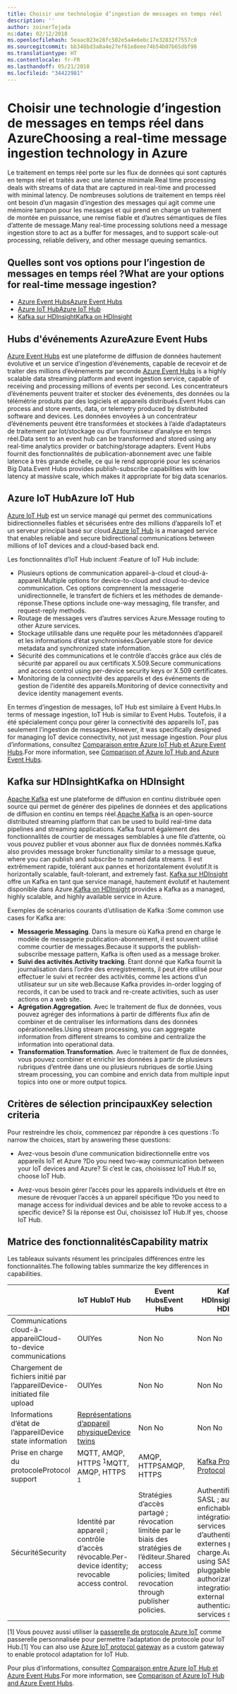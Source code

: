 ```yaml
---
title: Choisir une technologie d’ingestion de messages en temps réel
description: ''
author: zoinerTejada
ms:date: 02/12/2018
ms.openlocfilehash: 5eaac023e28fc502e5a4e6ebc17e32832f7557c0
ms.sourcegitcommit: bb348bd3a8a4e27ef61e8eee74b54b07b65dbf98
ms.translationtype: HT
ms.contentlocale: fr-FR
ms.lasthandoff: 05/21/2018
ms.locfileid: "34422981"
---
```

# <a name="choosing-a-real-time-message-ingestion-technology-in-azure"></a><span data-ttu-id="23726-102">Choisir une technologie d’ingestion de messages en temps réel dans Azure</span><span class="sxs-lookup"><span data-stu-id="23726-102">Choosing a real-time message ingestion technology in Azure</span></span>

<span data-ttu-id="23726-103">Le traitement en temps réel porte sur les flux de données qui sont capturés en temps réel et traités avec une latence minimale.</span><span class="sxs-lookup"><span data-stu-id="23726-103">Real time processing deals with streams of data that are captured in real-time and processed with minimal latency.</span></span> <span data-ttu-id="23726-104">De nombreuses solutions de traitement en temps réel ont besoin d’un magasin d’ingestion des messages qui agit comme une mémoire tampon pour les messages et qui prend en charge un traitement de montée en puissance, une remise fiable et d’autres sémantiques de files d’attente de message.</span><span class="sxs-lookup"><span data-stu-id="23726-104">Many real-time processing solutions need a message ingestion store to act as a buffer for messages, and to support scale-out processing, reliable delivery, and other message queuing semantics.</span></span> 

## <a name="what-are-your-options-for-real-time-message-ingestion"></a><span data-ttu-id="23726-105">Quelles sont vos options pour l’ingestion de messages en temps réel ?</span><span class="sxs-lookup"><span data-stu-id="23726-105">What are your options for real-time message ingestion?</span></span>

- [<span data-ttu-id="23726-106">Azure Event Hubs</span><span class="sxs-lookup"><span data-stu-id="23726-106">Azure Event Hubs</span></span>](/azure/event-hubs/)
- [<span data-ttu-id="23726-107">Azure IoT Hub</span><span class="sxs-lookup"><span data-stu-id="23726-107">Azure IoT Hub</span></span>](/azure/iot-hub/)
- [<span data-ttu-id="23726-108">Kafka sur HDInsight</span><span class="sxs-lookup"><span data-stu-id="23726-108">Kafka on HDInsight</span></span>](/azure/hdinsight/kafka/apache-kafka-get-started)

## <a name="azure-event-hubs"></a><span data-ttu-id="23726-109">Hubs d'événements Azure</span><span class="sxs-lookup"><span data-stu-id="23726-109">Azure Event Hubs</span></span>

<span data-ttu-id="23726-110">[Azure Event Hubs](/azure/event-hubs/) est une plateforme de diffusion de données hautement évolutive et un service d’ingestion d’événements, capable de recevoir et de traiter des millions d’événements par seconde.</span><span class="sxs-lookup"><span data-stu-id="23726-110">[Azure Event Hubs](/azure/event-hubs/) is a highly scalable data streaming platform and event ingestion service, capable of receiving and processing millions of events per second.</span></span> <span data-ttu-id="23726-111">Les concentrateurs d’événements peuvent traiter et stocker des événements, des données ou la télémétrie produits par des logiciels et appareils distribués.</span><span class="sxs-lookup"><span data-stu-id="23726-111">Event Hubs can process and store events, data, or telemetry produced by distributed software and devices.</span></span> <span data-ttu-id="23726-112">Les données envoyées à un concentrateur d’événements peuvent être transformées et stockées à l’aide d’adaptateurs de traitement par lot/stockage ou d’un fournisseur d’analyse en temps réel.</span><span class="sxs-lookup"><span data-stu-id="23726-112">Data sent to an event hub can be transformed and stored using any real-time analytics provider or batching/storage adapters.</span></span> <span data-ttu-id="23726-113">Event Hubs fournit des fonctionnalités de publication-abonnement avec une faible latence à très grande échelle, ce qui le rend approprié pour les scénarios Big Data.</span><span class="sxs-lookup"><span data-stu-id="23726-113">Event Hubs provides publish-subscribe capabilities with low latency at massive scale, which makes it appropriate for big data scenarios.</span></span>

## <a name="azure-iot-hub"></a><span data-ttu-id="23726-114">Azure IoT Hub</span><span class="sxs-lookup"><span data-stu-id="23726-114">Azure IoT Hub</span></span>

<span data-ttu-id="23726-115">[Azure IoT Hub](/azure/iot-hub/) est un service managé qui permet des communications bidirectionnelles fiables et sécurisées entre des millions d’appareils IoT et un serveur principal basé sur cloud.</span><span class="sxs-lookup"><span data-stu-id="23726-115">[Azure IoT Hub](/azure/iot-hub/) is a managed service that enables reliable and secure bidirectional communications between millions of IoT devices and a cloud-based back end.</span></span>

<span data-ttu-id="23726-116">Les fonctionnalités d’IoT Hub incluent :</span><span class="sxs-lookup"><span data-stu-id="23726-116">Feature of IoT Hub include:</span></span>

* <span data-ttu-id="23726-117">Plusieurs options de communication appareil-à-cloud et cloud-à-appareil.</span><span class="sxs-lookup"><span data-stu-id="23726-117">Multiple options for device-to-cloud and cloud-to-device communication.</span></span> <span data-ttu-id="23726-118">Ces options comprennent la messagerie unidirectionnelle, le transfert de fichiers et les méthodes de demande-réponse.</span><span class="sxs-lookup"><span data-stu-id="23726-118">These options include one-way messaging, file transfer, and request-reply methods.</span></span>
* <span data-ttu-id="23726-119">Routage de messages vers d’autres services Azure.</span><span class="sxs-lookup"><span data-stu-id="23726-119">Message routing to other Azure services.</span></span>
* <span data-ttu-id="23726-120">Stockage utilisable dans une requête pour les métadonnées d’appareil et les informations d’état synchronisées.</span><span class="sxs-lookup"><span data-stu-id="23726-120">Queryable store for device metadata and synchronized state information.</span></span>
* <span data-ttu-id="23726-121">Sécurité des communications et le contrôle d’accès grâce aux clés de sécurité par appareil ou aux certificats X.509.</span><span class="sxs-lookup"><span data-stu-id="23726-121">Secure communications and access control using per-device security keys or X.509 certificates.</span></span>
* <span data-ttu-id="23726-122">Monitoring de la connectivité des appareils et des événements de gestion de l’identité des appareils.</span><span class="sxs-lookup"><span data-stu-id="23726-122">Monitoring of device connectivity and device identity management events.</span></span>

<span data-ttu-id="23726-123">En termes d’ingestion de messages, IoT Hub est similaire à Event Hubs.</span><span class="sxs-lookup"><span data-stu-id="23726-123">In terms of message ingestion, IoT Hub is similar to Event Hubs.</span></span> <span data-ttu-id="23726-124">Toutefois, il a été spécialement conçu pour gérer la connectivité des appareils IoT, pas seulement l’ingestion de messages.</span><span class="sxs-lookup"><span data-stu-id="23726-124">However, it was specifically designed for managing IoT device connectivity, not just message ingestion.</span></span> <span data-ttu-id="23726-125">Pour plus d’informations, consultez [Comparaison entre Azure IoT Hub et Azure Event Hubs](/azure/iot-hub/iot-hub-compare-event-hubs).</span><span class="sxs-lookup"><span data-stu-id="23726-125">For more information, see [Comparison of Azure IoT Hub and Azure Event Hubs](/azure/iot-hub/iot-hub-compare-event-hubs).</span></span> 

## <a name="kafka-on-hdinsight"></a><span data-ttu-id="23726-126">Kafka sur HDInsight</span><span class="sxs-lookup"><span data-stu-id="23726-126">Kafka on HDInsight</span></span>

<span data-ttu-id="23726-127">[Apache Kafka](https://kafka.apache.org/) est une plateforme de diffusion en continu distribuée open source qui permet de générer des pipelines de données et des applications de diffusion en continu en temps réel.</span><span class="sxs-lookup"><span data-stu-id="23726-127">[Apache Kafka](https://kafka.apache.org/) is an open-source distributed streaming platform that can be used to build real-time data pipelines and streaming applications.</span></span> <span data-ttu-id="23726-128">Kafka fournit également des fonctionnalités de courtier de messages semblables à une file d’attente, où vous pouvez publier et vous abonner aux flux de données nommés.</span><span class="sxs-lookup"><span data-stu-id="23726-128">Kafka also provides message broker functionality similar to a message queue, where you can publish and subscribe to named data streams.</span></span> <span data-ttu-id="23726-129">Il est extrêmement rapide, tolérant aux pannes et horizontalement évolutif.</span><span class="sxs-lookup"><span data-stu-id="23726-129">It is horizontally scalable, fault-tolerant, and extremely fast.</span></span> <span data-ttu-id="23726-130">[Kafka sur HDInsight](/azure/hdinsight/kafka/apache-kafka-get-started) offre un Kafka en tant que service managé, hautement évolutif et hautement disponible dans Azure.</span><span class="sxs-lookup"><span data-stu-id="23726-130">[Kafka on HDInsight](/azure/hdinsight/kafka/apache-kafka-get-started) provides a Kafka as a managed, highly scalable, and highly available service in Azure.</span></span> 

<span data-ttu-id="23726-131">Exemples de scénarios courants d’utilisation de Kafka :</span><span class="sxs-lookup"><span data-stu-id="23726-131">Some common use cases for Kafka are:</span></span>

* <span data-ttu-id="23726-132">**Messagerie**.</span><span class="sxs-lookup"><span data-stu-id="23726-132">**Messaging**.</span></span> <span data-ttu-id="23726-133">Dans la mesure où Kafka prend en charge le modèle de messagerie publication-abonnement, il est souvent utilisé comme courtier de messages.</span><span class="sxs-lookup"><span data-stu-id="23726-133">Because it supports the publish-subscribe message pattern, Kafka is often used as a message broker.</span></span>
* <span data-ttu-id="23726-134">**Suivi des activités**.</span><span class="sxs-lookup"><span data-stu-id="23726-134">**Activity tracking**.</span></span> <span data-ttu-id="23726-135">Étant donné que Kafka fournit la journalisation dans l’ordre des enregistrements, il peut être utilisé pour effectuer le suivi et recréer des activités, comme les actions d’un utilisateur sur un site web.</span><span class="sxs-lookup"><span data-stu-id="23726-135">Because Kafka provides in-order logging of records, it can be used to track and re-create activities, such as user actions on a web site.</span></span>
* <span data-ttu-id="23726-136">**Agrégation**.</span><span class="sxs-lookup"><span data-stu-id="23726-136">**Aggregation**.</span></span> <span data-ttu-id="23726-137">Avec le traitement de flux de données, vous pouvez agréger des informations à partir de différents flux afin de combiner et de centraliser les informations dans des données opérationnelles.</span><span class="sxs-lookup"><span data-stu-id="23726-137">Using stream processing, you can aggregate information from different streams to combine and centralize the information into operational data.</span></span>
* <span data-ttu-id="23726-138">**Transformation**.</span><span class="sxs-lookup"><span data-stu-id="23726-138">**Transformation**.</span></span> <span data-ttu-id="23726-139">Avec le traitement de flux de données, vous pouvez combiner et enrichir les données à partir de plusieurs rubriques d’entrée dans une ou plusieurs rubriques de sortie.</span><span class="sxs-lookup"><span data-stu-id="23726-139">Using stream processing, you can combine and enrich data from multiple input topics into one or more output topics.</span></span>

## <a name="key-selection-criteria"></a><span data-ttu-id="23726-140">Critères de sélection principaux</span><span class="sxs-lookup"><span data-stu-id="23726-140">Key selection criteria</span></span>

<span data-ttu-id="23726-141">Pour restreindre les choix, commencez par répondre à ces questions :</span><span class="sxs-lookup"><span data-stu-id="23726-141">To narrow the choices, start by answering these questions:</span></span>

- <span data-ttu-id="23726-142">Avez-vous besoin d’une communication bidirectionnelle entre vos appareils IoT et Azure ?</span><span class="sxs-lookup"><span data-stu-id="23726-142">Do you need two-way communication between your IoT devices and Azure?</span></span> <span data-ttu-id="23726-143">Si c’est le cas, choisissez IoT Hub.</span><span class="sxs-lookup"><span data-stu-id="23726-143">If so, choose IoT Hub.</span></span>

- <span data-ttu-id="23726-144">Avez-vous besoin gérer l’accès pour les appareils individuels et être en mesure de révoquer l’accès à un appareil spécifique ?</span><span class="sxs-lookup"><span data-stu-id="23726-144">Do you need to manage access for individual devices and be able to revoke access to a specific device?</span></span> <span data-ttu-id="23726-145">Si la réponse est Oui, choisissez IoT Hub.</span><span class="sxs-lookup"><span data-stu-id="23726-145">If yes, choose IoT Hub.</span></span>

## <a name="capability-matrix"></a><span data-ttu-id="23726-146">Matrice des fonctionnalités</span><span class="sxs-lookup"><span data-stu-id="23726-146">Capability matrix</span></span>

<span data-ttu-id="23726-147">Les tableaux suivants résument les principales différences entre les fonctionnalités.</span><span class="sxs-lookup"><span data-stu-id="23726-147">The following tables summarize the key differences in capabilities.</span></span> 

| | <span data-ttu-id="23726-148">IoT Hub</span><span class="sxs-lookup"><span data-stu-id="23726-148">IoT Hub</span></span> | <span data-ttu-id="23726-149">Event Hubs</span><span class="sxs-lookup"><span data-stu-id="23726-149">Event Hubs</span></span> | <span data-ttu-id="23726-150">Kafka sur HDInsight</span><span class="sxs-lookup"><span data-stu-id="23726-150">Kafka on HDInsight</span></span> |
| --- | --- | --- | --- |
| <span data-ttu-id="23726-151">Communications cloud-à-appareil</span><span class="sxs-lookup"><span data-stu-id="23726-151">Cloud-to-device communications</span></span> | <span data-ttu-id="23726-152">OUI</span><span class="sxs-lookup"><span data-stu-id="23726-152">Yes</span></span> | <span data-ttu-id="23726-153">Non </span><span class="sxs-lookup"><span data-stu-id="23726-153">No</span></span> | <span data-ttu-id="23726-154">Non </span><span class="sxs-lookup"><span data-stu-id="23726-154">No</span></span> |
| <span data-ttu-id="23726-155">Chargement de fichiers initié par l’appareil</span><span class="sxs-lookup"><span data-stu-id="23726-155">Device-initiated file upload</span></span> | <span data-ttu-id="23726-156">OUI</span><span class="sxs-lookup"><span data-stu-id="23726-156">Yes</span></span> | <span data-ttu-id="23726-157">Non </span><span class="sxs-lookup"><span data-stu-id="23726-157">No</span></span> | <span data-ttu-id="23726-158">Non </span><span class="sxs-lookup"><span data-stu-id="23726-158">No</span></span> |
| <span data-ttu-id="23726-159">Informations d’état de l’appareil</span><span class="sxs-lookup"><span data-stu-id="23726-159">Device state information</span></span> | [<span data-ttu-id="23726-160">Représentations d’appareil physique</span><span class="sxs-lookup"><span data-stu-id="23726-160">Device twins</span></span>](/azure/iot-hub/iot-hub-devguide-device-twins) | <span data-ttu-id="23726-161">Non </span><span class="sxs-lookup"><span data-stu-id="23726-161">No</span></span> | <span data-ttu-id="23726-162">Non </span><span class="sxs-lookup"><span data-stu-id="23726-162">No</span></span> |
| <span data-ttu-id="23726-163">Prise en charge du protocole</span><span class="sxs-lookup"><span data-stu-id="23726-163">Protocol support</span></span> | <span data-ttu-id="23726-164">MQTT, AMQP, HTTPS <sup>1</sup></span><span class="sxs-lookup"><span data-stu-id="23726-164">MQTT, AMQP, HTTPS <sup>1</sup></span></span> | <span data-ttu-id="23726-165">AMQP, HTTPS</span><span class="sxs-lookup"><span data-stu-id="23726-165">AMQP, HTTPS</span></span> | [<span data-ttu-id="23726-166">Kafka Protocol</span><span class="sxs-lookup"><span data-stu-id="23726-166">Kafka Protocol</span></span>](https://cwiki.apache.org/confluence/display/KAFKA/A+Guide+To+The+Kafka+Protocol) |
| <span data-ttu-id="23726-167">Sécurité</span><span class="sxs-lookup"><span data-stu-id="23726-167">Security</span></span> | <span data-ttu-id="23726-168">Identité par appareil ; contrôle d’accès révocable.</span><span class="sxs-lookup"><span data-stu-id="23726-168">Per-device identity; revocable access control.</span></span> | <span data-ttu-id="23726-169">Stratégies d’accès partagé ; révocation limitée par le biais des stratégies de l’éditeur.</span><span class="sxs-lookup"><span data-stu-id="23726-169">Shared access policies; limited revocation through publisher policies.</span></span> | <span data-ttu-id="23726-170">Authentification via SASL ; autorisation enfichable ; intégration avec des services d’authentification externes prise en charge.</span><span class="sxs-lookup"><span data-stu-id="23726-170">Authentication using SASL; pluggable authorization; integration with external authentication services supported.</span></span> |

<span data-ttu-id="23726-171">[1] Vous pouvez aussi utiliser la [passerelle de protocole Azure IoT](/azure/iot-hub/iot-hub-protocol-gateway) comme passerelle personnalisée pour permettre l’adaptation de protocole pour IoT Hub.</span><span class="sxs-lookup"><span data-stu-id="23726-171">[1] You can also use [Azure IoT protocol gateway](/azure/iot-hub/iot-hub-protocol-gateway) as a custom gateway to enable protocol adaptation for IoT Hub.</span></span>

<span data-ttu-id="23726-172">Pour plus d’informations, consultez [Comparaison entre Azure IoT Hub et Azure Event Hubs](/azure/iot-hub/iot-hub-compare-event-hubs).</span><span class="sxs-lookup"><span data-stu-id="23726-172">For more information, see [Comparison of Azure IoT Hub and Azure Event Hubs](/azure/iot-hub/iot-hub-compare-event-hubs).</span></span>
